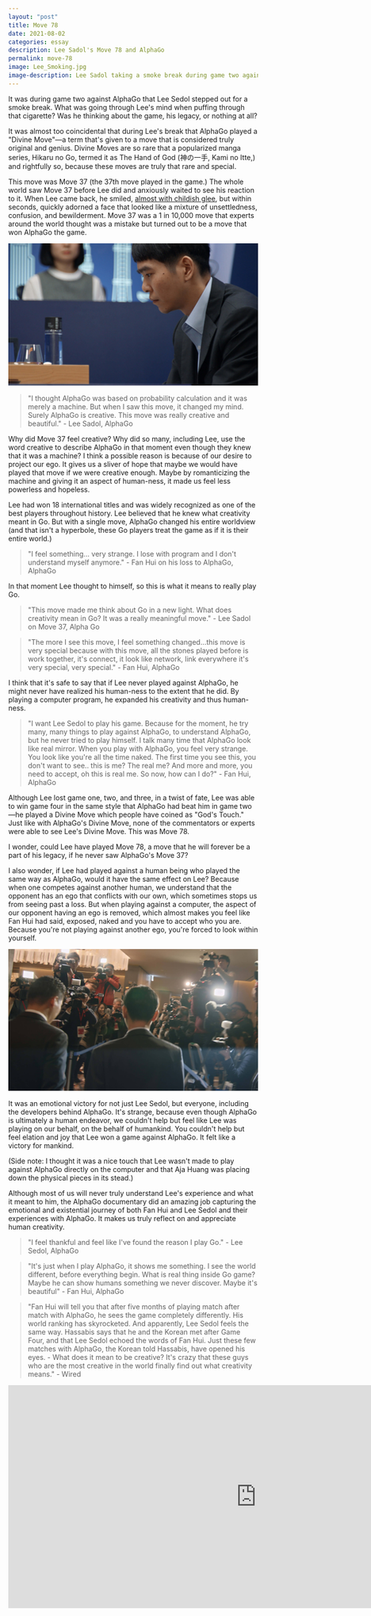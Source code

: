 ```yaml
---
layout: "post"
title: Move 78
date: 2021-08-02
categories: essay
description: Lee Sadol's Move 78 and AlphaGo
permalink: move-78
image: Lee_Smoking.jpg
image-description: Lee Sadol taking a smoke break during game two against AlphaGo.
---
```

It was during game two against AlphaGo that Lee Sedol stepped out for a smoke break. What was going through Lee's mind when puffing through that cigarette? Was he thinking about the game, his legacy, or nothing at all?

It was almost too coincidental that during Lee's break that AlphaGo played a "Divine Move"—a term that's given to a move that is considered truly original and genius. Divine Moves are so rare that a popularized manga series, Hikaru no Go, termed it as The Hand of God (神の一手, Kami no Itte,) and rightfully so, because these moves are truly that rare and special.

This move was Move 37 (the 37th move played in the game.) The whole world saw Move 37 before Lee did and anxiously waited to see his reaction to it. When Lee came back, he smiled, [almost with childish glee](https://www.youtube.com/watch?t=3119&v=WXuK6gekU1Y&feature=youtu.be), but within seconds, quickly adorned a face that looked like a mixture of unsettledness, confusion, and bewilderment. Move 37 was a 1 in 10,000 move that experts around the world thought was a mistake but turned out to be a move that won AlphaGo the game.

![Lee Sedol Thinking](/assets/blogimages/Lee_Sedol_Thinking.jpg#center "Lee Sedol Thinking")

> "I thought AlphaGo was based on probability calculation and it was merely a machine. But when I saw this move, it changed my mind. Surely AlphaGo is creative. This move was really creative and beautiful." - Lee Sadol, AlphaGo

Why did Move 37 feel creative? Why did so many, including Lee, use the word creative to describe AlphaGo in that moment even though they knew that it was a machine? I think a possible reason is because of our desire to project our ego. It gives us a sliver of hope that maybe we would have played that move if we were creative enough. Maybe by romanticizing the machine and giving it an aspect of human-ness, it made us feel less powerless and hopeless.

Lee had won 18 international titles and was widely recognized as one of the best players throughout history. Lee believed that he knew what creativity meant in Go. But with a single move, AlphaGo changed his entire worldview (and that isn't a hyperbole, these Go players treat the game as if it is their entire world.)

> "I feel something... very strange. I lose with program and I don't understand myself anymore." - Fan Hui on his loss to AlphaGo, AlphaGo

In that moment Lee thought to himself, so this is what it means to really play Go. 

> "This move made me think about Go in a new light. What does creativity mean in Go? It was a really meaningful move." - Lee Sadol on Move 37, Alpha Go

> "The more I see this move, I feel something changed...this move is very special because with this move, all the stones played before is work together, it's connect, it look like network, link everywhere it's very special, very special." - Fan Hui, AlphaGo

I think that it's safe to say that if Lee never played against AlphaGo, he might never have realized his human-ness to the extent that he did. By playing a computer program, he expanded his creativity and thus human-ness.

> "I want Lee Sedol to play his game. Because for the moment, he try many, many things to play against AlphaGo, to understand AlphaGo, but he never tried to play himself. I talk many time that AlphaGo look like real mirror. When you play with AlphaGo, you feel very strange. You look like you're all the time naked. The first time you see this, you don't want to see.. this is me? The real me? And more and more, you need to accept, oh this is real me. So now, how can I do?" - Fan Hui, AlphaGo

Although Lee lost game one, two, and three, in a twist of fate, Lee was able to win game four in the same style that AlphaGo had beat him in game two—he played a Divine Move which people have coined as "God's Touch." Just like with AlphaGo's Divine Move, none of the commentators or experts were able to see Lee's Divine Move. This was Move 78.

I wonder, could Lee have played Move 78, a move that he will forever be a part of his legacy, if he never saw AlphaGo's Move 37?

I also wonder, if Lee had played against a human being who played the same way as AlphaGo, would it have the same effect on Lee? Because when one competes against another human, we understand that the opponent has an ego that conflicts with our own, which sometimes stops us from seeing past a loss. But when playing against a computer, the aspect of our opponent having an ego is removed, which almost makes you feel like Fan Hui had said, exposed, naked and you have to accept who you are. Because you're not playing against another ego, you're forced to look within yourself.

![Lee Sedol Winning](/assets/blogimages/Lee_Sedol_Winning.jpg#center "Lee Sedol Winning")

It was an emotional victory for not just Lee Sedol, but everyone, including the developers behind AlphaGo. It's strange, because even though AlphaGo is ultimately a human endeavor, we couldn't help but feel like Lee was playing on our behalf, on the behalf of humankind. You couldn't help but feel elation and joy that Lee won a game against AlphaGo. It felt like a victory for mankind.

(Side note: I thought it was a nice touch that Lee wasn't made to play against AlphaGo directly on the computer and that Aja Huang was placing down the physical pieces in its stead.)

Although most of us will never truly understand Lee's experience and what it meant to him, the AlphaGo documentary did an amazing job capturing the emotional and existential journey of both Fan Hui and Lee Sedol and their experiences with AlphaGo. It makes us truly reflect on and appreciate human creativity.

> "I feel thankful and feel like I've found the reason I play Go." - Lee Sedol, AlphaGo

> "It's just when I play AlphaGo, it shows me something. I see the world different, before everything begin. What is real thing inside Go game? Maybe he can show humans something we never discover. Maybe it's beautiful" - Fan Hui, AlphaGo

> "Fan Hui will tell you that after five months of playing match after match with AlphaGo, he sees the game completely differently. His world ranking has skyrocketed. And apparently, Lee Sedol feels the same way. Hassabis says that he and the Korean met after Game Four, and that Lee Sedol echoed the words of Fan Hui. Just these few matches with AlphaGo, the Korean told Hassabis, have opened his eyes. - What does it mean to be creative? It's crazy that these guys who are the most creative in the world finally find out what creativity means." - Wired

<iframe width="1000" height="450" src="https://www.youtube.com/embed/WXuK6gekU1Y" title="YouTube video player" frameborder="0" allow="accelerometer; autoplay; clipboard-write; encrypted-media; gyroscope; picture-in-picture" allowfullscreen></iframe>
